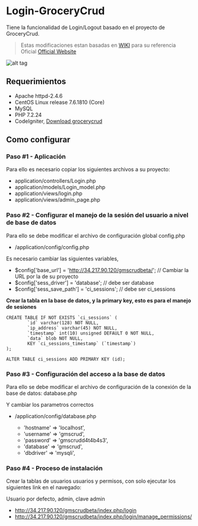 # Login-GroceryCrud

Tiene la funcionalidad de Login/Logout basado en el proyecto de GroceryCrud.

> Estas modificaciones estan basadas en  [WIKI](https://github.com/portapipe/Login-GroceryCrud/wiki) para su referencia
> Oficial [Official Website](https://portapipe.github.io/Login-GroceryCrud/) 

![alt tag](https://github.com/portapipe/Login-GroceryCrud/blob/master/login_page.png?raw=true)

## Requerimientos
- Apache httpd-2.4.6
- CentOS Linux release 7.6.1810 (Core) 
- MySQL
- PHP 7.2.24
- CodeIgniter, [Download grocerycrud](https://www.grocerycrud.com/downloads)


## Como configurar  

### Paso #1 - Aplicación 
Para ello es necesario copiar los siguientes archivos a su proyecto:

- application/controllers/Login.php
- application/models/Login_model.php
- application/views/login.php
- application/views/admin_page.php

### Paso #2 -  Configurar el manejo de la sesión del usuario a nivel de base de datos

 Para ello se debe modificar el archivo de configuración global config.php

 - /application/config/config.php

Es necesario cambiar las siguientes variables,  

- $config['base_url'] = 'http://34.217.90.120/gmscrudbeta/';   //  Cambiar la URL por la de su proyecto
- $config['sess_driver'] = 'database';  // debe ser database
- $config['sess_save_path'] = 'ci_sessions'; //  debe ser ci_sessions

**Crear la tabla en la base de datos, y la primary key, esto es para el manejo de sesiones**

```
CREATE TABLE IF NOT EXISTS `ci_sessions` (
        `id` varchar(128) NOT NULL,
        `ip_address` varchar(45) NOT NULL,
        `timestamp` int(10) unsigned DEFAULT 0 NOT NULL,
        `data` blob NOT NULL,
        KEY `ci_sessions_timestamp` (`timestamp`)
);

ALTER TABLE ci_sessions ADD PRIMARY KEY (id);
```
### Paso #3 -  Configuración del  acceso a la base de datos

 Para ello se debe modificar el archivo de configuración de la conexión de la base de datos: database.php

 Y cambiar los parametros correctos

 - /application/config/database.php

 	- 'hostname' => 'localhost',
	- 'username' => 'gmscrud',
	- 'password' => 'gmscrudd4t4b4s3',
	- 'database' => 'gmscrud',
	- 'dbdriver' => 'mysqli',

### Paso #4 -  Proceso de instalación

Crear la tablas de usuarios usuarios y permisos, con solo ejecutar los siguientes link en el navegado:

Usuario por defecto, admin, clave admin

- http://34.217.90.120/gmscrudbeta/index.php/login
- http://34.217.90.120/gmscrudbeta/index.php/login/manage_permissions/


